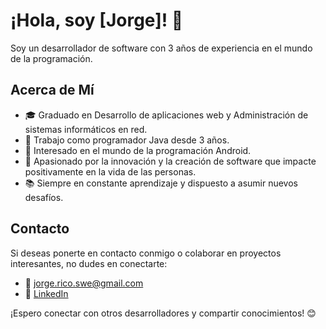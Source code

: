 # ¡Hola, soy [Jorge]! 👋

Soy un desarrollador de software con 3 años de experiencia en el mundo de la programación.

## Acerca de Mí

- 🎓 Graduado en Desarrollo de aplicaciones web y Administración de sistemas informáticos en red.
- 💼 Trabajo como programador Java desde 3 años.
- 📱 Interesado en el mundo de la programación Android.
- 🚀 Apasionado por la innovación y la creación de software que impacte positivamente en la vida de las personas.
- 📚 Siempre en constante aprendizaje y dispuesto a asumir nuevos desafíos.

## Contacto

Si deseas ponerte en contacto conmigo o colaborar en proyectos interesantes, no dudes en conectarte:

- 📧 jorge.rico.swe@gmail.com
- 💼 [LinkedIn](www.linkedin.com/in/jorge-rico-tobío-8a6251251)

¡Espero conectar con otros desarrolladores y compartir conocimientos! 😊

<!---
jorgeric00/jorgeric00 is a ✨ special ✨ repository because its `README.md` (this file) appears on your GitHub profile.
You can click the Preview link to take a look at your changes.
--->

